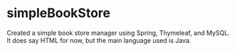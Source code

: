 # simpleBookStore
Created a simple book store manager using Spring, Thymeleaf, and MySQL. 
It does say HTML for now, but the main language used is Java.
